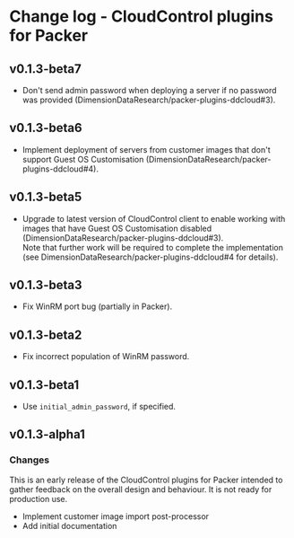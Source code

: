 # Change log - CloudControl plugins for Packer

## v0.1.3-beta7

* Don't send admin password when deploying a server if no password was provided (DimensionDataResearch/packer-plugins-ddcloud#3).

## v0.1.3-beta6

* Implement deployment of servers from customer images that don't support Guest OS Customisation (DimensionDataResearch/packer-plugins-ddcloud#4).

## v0.1.3-beta5

* Upgrade to latest version of CloudControl client to enable working with images that have Guest OS Customisation disabled (DimensionDataResearch/packer-plugins-ddcloud#3).  
  Note that further work will be required to complete the implementation (see DimensionDataResearch/packer-plugins-ddcloud#4 for details).

## v0.1.3-beta3

* Fix WinRM port bug (partially in Packer).

## v0.1.3-beta2

* Fix incorrect population of WinRM password.

## v0.1.3-beta1

* Use `initial_admin_password`, if specified.

## v0.1.3-alpha1

### Changes

This is an early release of the CloudControl plugins for Packer intended to gather feedback on the overall design and behaviour.
It is not ready for production use.

* Implement customer image import post-processor
* Add initial documentation
